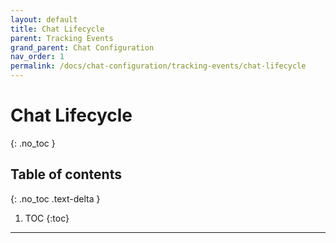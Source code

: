 ```yaml
---
layout: default
title: Chat Lifecycle
parent: Tracking Events
grand_parent: Chat Configuration
nav_order: 1
permalink: /docs/chat-configuration/tracking-events/chat-lifecycle
---
```


# Chat Lifecycle
{: .no_toc }

## Table of contents
{: .no_toc .text-delta }

1. TOC
{:toc}

---
